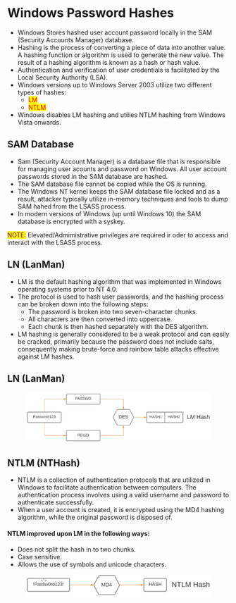 # Windows Password Hashes

* Windows Stores hashed user account password locally in the SAM (Security Accounts Manager) database.
* Hashing is the process of converting a piece of data into another value. A hashing function or algorithm is used to generate the new value. The result of a hashing algorithm is known as a hash or hash value.
* Authentication and verification of user credentials is facilitated by the Local Security Authority (LSA).
* Windows versions up to Windows Server 2003 utilize two different types of hashes:
  * <mark style="color:red;">LM</mark>
  * <mark style="color:red;">NTLM</mark>
* Windows disables LM hashing and utilies NTLM hashing from Windows Vista onwards.

## SAM Database

* Sam (Security Account Manager) is a database file that is responsible for managing user acounts and password on Windows. All user account passwords stored in the SAM database are hashed.
* The SAM database file cannot be copied while the  OS is running.
* The Windows NT kernel keeps the SAM database file locked and as a result, attacker typically utilize in-memory techniques and tools to dump SAM hahed from the LSASS process.
* In modern versions of Windows (up until Windows 10) the SAM database is encrypted with a syskey.

<mark style="color:purple;">NOTE:</mark> Elevated/Admimistrative privileges are required ir oder to access and interact with the LSASS process.

## LN (LanMan)

* LM is the default hashing algorithm that was implemented in Windows operating systems prior to NT 4.0.
* The protocol is used to hash user passwords, and the hashing process can be broken down into the following steps:
  * The password is broken into two seven-character chunks.
  * All characters are then converted into uppercase.
  * Each chunk is then hashed separately with the DES algorithm.
* LM hashing is generally considered to be a weak protocol and can easily be cracked, primarily because the password does not include salts, consequently making brute-force and rainbow table attacks effective against LM hashes.

## LN (LanMan)

<figure><img src="../../.gitbook/assets/image (25).png" alt=""><figcaption></figcaption></figure>

## NTLM (NTHash)

* NTLM is a collection of authentication protocols that are utilized in Windows to facilitate authentication between computers. The authentication process involves using a valid username and password to authenticate successfully.
* When a user account is created, it is encrypted using the MD4 hashing algorithm, while the original password is disposed of.

#### NTLM improved upon LM in the following ways:

* Does not split the hash in to two chunks.
* Case sensitive.
* Allows the use of symbols and unicode characters.

<figure><img src="../../.gitbook/assets/image (26).png" alt=""><figcaption></figcaption></figure>
